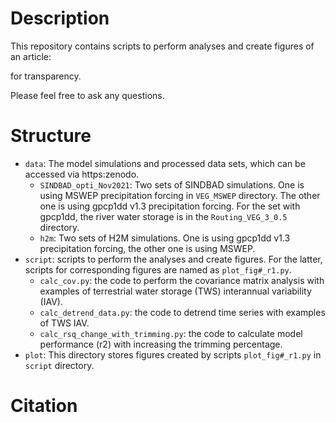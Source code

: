 # Description

This repository contains scripts to perform analyses and create figures of an article:

for transparency.

Please feel free to ask any questions.

# Structure

- `data`: The model simulations and processed data sets, which can be accessed via https:zenodo.
  - `SINDBAD_opti_Nov2021`: Two sets of SINDBAD simulations. One is using MSWEP precipitation forcing in `VEG_MSWEP` directory. The other one is using gpcp1dd v1.3 precipitation forcing. For the set with gpcp1dd, the river water storage is in the `Routing_VEG_3_0.5` directory.
  - `h2m`: Two sets of H2M simulations. One is using gpcp1dd v1.3 precipitation forcing, the other one is using MSWEP.
- `script`: scripts to perform the analyses and create figures. For the latter, scripts for corresponding figures are named as `plot_fig#_r1.py`.
  - `calc_cov.py`: the code to perform the covariance matrix analysis with examples of terrestrial water storage (TWS) interannual variability (IAV).
  - `calc_detrend_data.py`: the code to detrend time series with examples of TWS IAV.
  - `calc_rsq_change_with_trimming.py`: the code to calculate model performance (r2) with increasing the trimming percentage.
- `plot`: This directory stores figures created by scripts `plot_fig#_r1.py` in `script` directory.

# Citation
